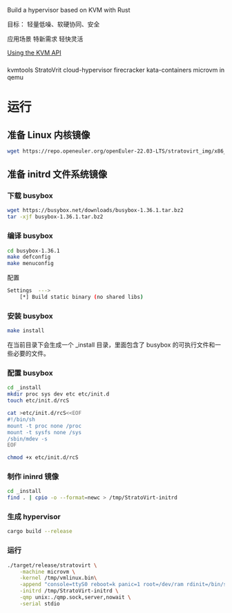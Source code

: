 Build a hypervisor based on KVM with Rust

目标：
轻量低噪、软硬协同、安全

应用场景
特新需求
轻快灵活

[Using the KVM API](https://lwn.net/Articles/658511/)  


### 
kvmtools
StratoVrit
cloud-hypervisor
firecracker
kata-containers
microvm in qemu

# 运行
## 准备 Linux 内核镜像
```bash
wget https://repo.openeuler.org/openEuler-22.03-LTS/stratovirt_img/x86_64/vmlinux.bin
```

## 准备 initrd 文件系统镜像
### 下载 busybox
```bash
wget https://busybox.net/downloads/busybox-1.36.1.tar.bz2
tar -xjf busybox-1.36.1.tar.bz2
```

### 编译 busybox
```bash
cd busybox-1.36.1
make defconfig
make menuconfig
```
配置
```bash
Settings  --->
    [*] Build static binary (no shared libs)
```

### 安装 busybox
```bash
make install
```
在当前目录下会生成一个 _install 目录，里面包含了 busybox 的可执行文件和一些必要的文件。

### 配置 busybox
```bash
cd _install
mkdir proc sys dev etc etc/init.d
touch etc/init.d/rcS

cat >etc/init.d/rcS<<EOF
#!/bin/sh
mount -t proc none /proc
mount -t sysfs none /sys
/sbin/mdev -s
EOF

chmod +x etc/init.d/rcS
```

### 制作 ininrd 镜像
```bash
cd _install
find . | cpio -o --format=newc > /tmp/StratoVirt-initrd
```

### 生成 hypervisor
```bash
cargo build --release
```

### 运行
```bash
./target/release/stratovirt \
    -machine microvm \
    -kernel /tmp/vmlinux.bin\
    -append "console=ttyS0 reboot=k panic=1 root=/dev/ram rdinit=/bin/sh" \
    -initrd /tmp/StratoVirt-initrd \
    -qmp unix:./qmp.sock,server,nowait \
    -serial stdio
```